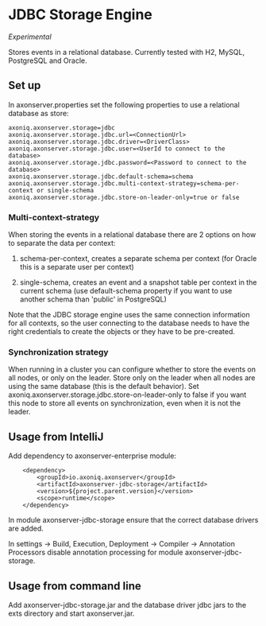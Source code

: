# JDBC Storage Engine

_Experimental_

Stores events in a relational database. Currently tested with H2, MySQL, PostgreSQL and Oracle.

## Set up

In axonserver.properties set the following properties to use a relational database as store:

    axoniq.axonserver.storage=jdbc
    axoniq.axonserver.storage.jdbc.url=<ConnectionUrl>
    axoniq.axonserver.storage.jdbc.driver=<DriverClass>
    axoniq.axonserver.storage.jdbc.user=<UserId to connect to the database>
    axoniq.axonserver.storage.jdbc.password=<Password to connect to the database>
    axoniq.axonserver.storage.jdbc.default-schema=schema
    axoniq.axonserver.storage.jdbc.multi-context-strategy=schema-per-context or single-schema
    axoniq.axonserver.storage.jdbc.store-on-leader-only=true or false
    

### Multi-context-strategy

When storing the events in a relational database there are 2 options on how to separate the data per 
context:

1. schema-per-context, creates a separate schema per context (for Oracle this is a separate user per context)
   
1. single-schema, creates an event and a snapshot table per context in the current schema 
   (use default-schema property if you want to use another schema than 'public' in PostgreSQL)

Note that the JDBC storage engine uses the same connection information for all contexts, so the user
connecting to the database needs to have the right credentials to create the objects or they have to 
be pre-created.    


### Synchronization strategy

When running in a cluster you can configure whether to store the events on all nodes, or only on the leader.
Store only on the leader when all nodes are using the same database (this is the default behavior).
Set axoniq.axonserver.storage.jdbc.store-on-leader-only to false if you want this node to store all 
events on synchronization, even when it is not the leader. 



## Usage from IntelliJ

Add dependency to axonserver-enterprise module:

        <dependency>
            <groupId>io.axoniq.axonserver</groupId>
            <artifactId>axonserver-jdbc-storage</artifactId>
            <version>${project.parent.version}</version>
            <scope>runtime</scope>
        </dependency>

In module axonserver-jdbc-storage ensure that the correct database drivers are added.

In settings -> Build, Execution, Deployment -> Compiler -> Annotation Processors disable annotation 
processing for module axonserver-jdbc-storage.

## Usage from command line

Add axonserver-jdbc-storage.jar and the database driver jdbc jars to the exts directory 
and start axonserver.jar.

